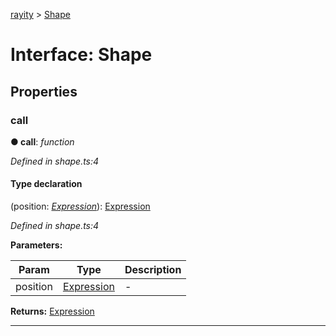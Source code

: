 [rayity](../README.md) > [Shape](../interfaces/shape.md)



# Interface: Shape


## Properties
<a id="call"></a>

###  call

**●  call**:  *function* 

*Defined in shape.ts:4*


#### Type declaration
(position: *[Expression](expression.md)*): [Expression](expression.md)


*Defined in shape.ts:4*



**Parameters:**

| Param | Type | Description |
| ------ | ------ | ------ |
| position | [Expression](expression.md)   |  - |





**Returns:** [Expression](expression.md)






___


